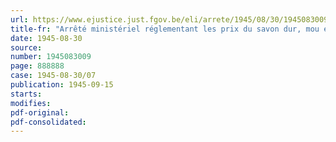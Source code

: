 ```yaml
---
url: https://www.ejustice.just.fgov.be/eli/arrete/1945/08/30/1945083009/justel
title-fr: "Arrêté ministériel réglementant les prix du savon dur, mou et du savon de toilette"
date: 1945-08-30
source:
number: 1945083009
page: 888888
case: 1945-08-30/07
publication: 1945-09-15
starts:
modifies:
pdf-original:
pdf-consolidated:
---
```


